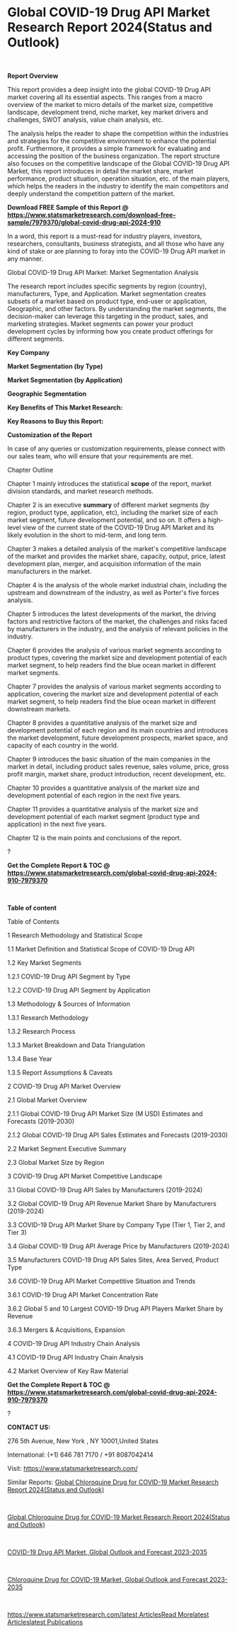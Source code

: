<h1>Global COVID-19 Drug API Market Research Report 2024(Status and Outlook)</h1><br/><p><strong>Report Overview</strong></p>
 
 
 
 <p>This report provides a deep insight into the global COVID-19 Drug API market covering all its essential aspects. This ranges from a macro overview of the market to micro details of the market size, competitive landscape, development trend, niche market, key market drivers and challenges, SWOT analysis, value chain analysis, etc.</p>
 
 
 
 <p>The analysis helps the reader to shape the competition within the industries and strategies for the competitive environment to enhance the potential profit. Furthermore, it provides a simple framework for evaluating and accessing the position of the business organization. The report structure also focuses on the competitive landscape of the Global COVID-19 Drug API Market, this report introduces in detail the market share, market performance, product situation, operation situation, etc. of the main players, which helps the readers in the industry to identify the main competitors and deeply understand the competition pattern of the market.</p>
 
 
 
 <p><strong>Download FREE Sample of this Report @ <a href="https://www.statsmarketresearch.com/download-free-sample/7979370/global-covid-drug-api-2024-910">https://www.statsmarketresearch.com/download-free-sample/7979370/global-covid-drug-api-2024-910</a></strong></p>
 
 
 
 <p>In a word, this report is a must-read for industry players, investors, researchers, consultants, business strategists, and all those who have any kind of stake or are planning to foray into the COVID-19 Drug API market in any manner.</p>
 
 
 
 <p>Global COVID-19 Drug API Market: Market Segmentation Analysis</p>
 
 
 
 <p>The research report includes specific segments by region (country), manufacturers, Type, and Application. Market segmentation creates subsets of a market based on product type, end-user or application, Geographic, and other factors. By understanding the market segments, the decision-maker can leverage this targeting in the product, sales, and marketing strategies. Market segments can power your product development cycles by informing how you create product offerings for different segments.</p>
 
 
 
 <p><strong>Key Company</strong></p>
 
 
 
 <p><strong>Market Segmentation (by Type)</strong></p>
 
 
 
 <p><strong>Market Segmentation (<strong>by Application</strong>)</strong></p>
 
 
 
 <p><strong>Geographic Segmentation</strong></p>
 
 
 
 <p><strong>Key Benefits of This Market Research:</strong></p>
 
 
 
 <p><strong>Key <strong>Reasons to Buy</strong> this Report:</strong></p>
 
 
 
 <p><strong>Customization of the Report</strong></p>
 
 
 
 <p>In case of any queries or customization requirements, please connect with our sales team, who will ensure that your requirements are met.</p>
 
 
 
 <p>Chapter Outline</p>
 
 
 
 <p>Chapter 1 mainly introduces the statistical <strong>scope</strong> of the report, market division standards, and market research methods.</p>
 
 
 
 <p>Chapter 2 is an executive <strong>summary</strong> of different market segments (by region, product type, application, etc), including the market size of each market segment, future development potential, and so on. It offers a high-level view of the current state of the COVID-19 Drug API Market and its likely evolution in the short to mid-term, and long term.</p>
 
 
 
 <p>Chapter 3 makes a detailed analysis of the market&#39;s competitive landscape of the market and provides the market share, capacity, output, price, latest development plan, merger, and acquisition information of the main manufacturers in the market.</p>
 
 
 
 <p>Chapter 4 is the analysis of the whole market industrial chain, including the upstream and downstream of the industry, as well as Porter&#39;s five forces analysis.</p>
 
 
 
 <p>Chapter 5 introduces the latest developments of the market, the driving factors and restrictive factors of the market, the challenges and risks faced by manufacturers in the industry, and the analysis of relevant policies in the industry.</p>
 
 
 
 <p>Chapter 6 provides the analysis of various market segments according to product types, covering the market size and development potential of each market segment, to help readers find the blue ocean market in different market segments.</p>
 
 
 
 <p>Chapter 7 provides the analysis of various market segments according to application, covering the market size and development potential of each market segment, to help readers find the blue ocean market in different downstream markets.</p>
 
 
 
 <p>Chapter 8 provides a quantitative analysis of the market size and development potential of each region and its main countries and introduces the market development, future development prospects, market space, and capacity of each country in the world.</p>
 
 
 
 <p>Chapter 9 introduces the basic situation of the main companies in the market in detail, including product sales revenue, sales volume, price, gross profit margin, market share, product introduction, recent development, etc.</p>
 
 
 
 <p>Chapter 10 provides a quantitative analysis of the market size and development potential of each region in the next five years.</p>
 
 
 
 <p>Chapter 11 provides a quantitative analysis of the market size and development potential of each market segment (product type and application) in the next five years.</p>
 
 
 
 <p>Chapter 12 is the main points and conclusions of the report.</p>
 
 
 
 <p>? </p>
 
 
 
 <div><b>Get the Complete Report & TOC @ <a href="https://www.statsmarketresearch.com/global-covid-drug-api-2024-910-7979370">https://www.statsmarketresearch.com/global-covid-drug-api-2024-910-7979370</a></b></div>
 
 
 
 <p><br />
 
 <b>Table of content</b></p>
 
 
 
 <p>Table of Contents<br />
 
 1 Research Methodology and Statistical Scope<br />
 
 1.1 Market Definition and Statistical Scope of COVID-19 Drug API<br />
 
 1.2 Key Market Segments<br />
 
 1.2.1 COVID-19 Drug API Segment by Type<br />
 
 1.2.2 COVID-19 Drug API Segment by Application<br />
 
 1.3 Methodology & Sources of Information<br />
 
 1.3.1 Research Methodology<br />
 
 1.3.2 Research Process<br />
 
 1.3.3 Market Breakdown and Data Triangulation<br />
 
 1.3.4 Base Year<br />
 
 1.3.5 Report Assumptions & Caveats<br />
 
 2 COVID-19 Drug API Market Overview<br />
 
 2.1 Global Market Overview<br />
 
 2.1.1 Global COVID-19 Drug API Market Size (M USD) Estimates and Forecasts (2019-2030)<br />
 
 2.1.2 Global COVID-19 Drug API Sales Estimates and Forecasts (2019-2030)<br />
 
 2.2 Market Segment Executive Summary<br />
 
 2.3 Global Market Size by Region<br />
 
 3 COVID-19 Drug API Market Competitive Landscape<br />
 
 3.1 Global COVID-19 Drug API Sales by Manufacturers (2019-2024)<br />
 
 3.2 Global COVID-19 Drug API Revenue Market Share by Manufacturers (2019-2024)<br />
 
 3.3 COVID-19 Drug API Market Share by Company Type (Tier 1, Tier 2, and Tier 3)<br />
 
 3.4 Global COVID-19 Drug API Average Price by Manufacturers (2019-2024)<br />
 
 3.5 Manufacturers COVID-19 Drug API Sales Sites, Area Served, Product Type<br />
 
 3.6 COVID-19 Drug API Market Competitive Situation and Trends<br />
 
 3.6.1 COVID-19 Drug API Market Concentration Rate<br />
 
 3.6.2 Global 5 and 10 Largest COVID-19 Drug API Players Market Share by Revenue<br />
 
 3.6.3 Mergers & Acquisitions, Expansion<br />
 
 4 COVID-19 Drug API Industry Chain Analysis<br />
 
 4.1 COVID-19 Drug API Industry Chain Analysis<br />
 
 4.2 Market Overview of Key Raw Material</p>
 
 
 
 <div><b>Get the Complete Report & TOC @ <a href="https://www.statsmarketresearch.com/global-covid-drug-api-2024-910-7979370">https://www.statsmarketresearch.com/global-covid-drug-api-2024-910-7979370</a></b></div>
 
 
 
 <p>? </p>
 
 
 
 <p><b>CONTACT US:</b><br />
 
 276 5th Avenue, New York , NY 10001,United States<br />
 
 International: (+1) 646 781 7170 / +91 8087042414<br />
 
 Visit: <a href="https://www.statsmarketresearch.com/">https://www.statsmarketresearch.com/</a><br />
 
 Similar Reports: <a href="https://www.statsmarketresearch.com/global-covid-drug-api-2024-910-7979370">Global Chloroquine Drug for COVID-19 Market Research Report 2024(Status and Outlook)</a><br />
 
 <br />
 
 <a href="https://www.statsmarketresearch.com/global-covid-drug-api-2024-910-7979370">Global Chloroquine Drug for COVID-19 Market Research Report 2024(Status and Outlook)</a><br />
 
 <br />
 
 <a href="https://www.statsmarketresearch.com/global-covid-drug-api-2024-910-7979370">COVID-19 Drug API Market, Global Outlook and Forecast 2023-2035</a><br />
 
 <br />
 
 <a href="https://www.statsmarketresearch.com/global-covid-drug-api-2024-910-7979370">Chloroquine Drug for COVID-19 Market, Global Outlook and Forecast 2023-2035</a><br />
 
 <br />
 
 <a href="https://gyeongbokgung.com">https://www.statsmarketresearch.com/</a><a href="https://hallyeomaritime.com">latest Articles</a><a href="https://jingwansa.com">Read More</a><a href="https://nguoiviet.jp/">latest Articles</a><a href="https://www.intelmarketresearch.com/">latest Publications</a></p>